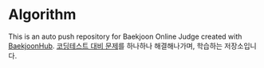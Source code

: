 # Algorithm
This is an auto push repository for Baekjoon Online Judge created with [BaekjoonHub](https://github.com/BaekjoonHub/BaekjoonHub).
[코딩테스트 대비 문제](https://github.com/iamhyeyeon/baekjoon)를 하나하나 해결해나가며, 학습하는 저장소입니다.
